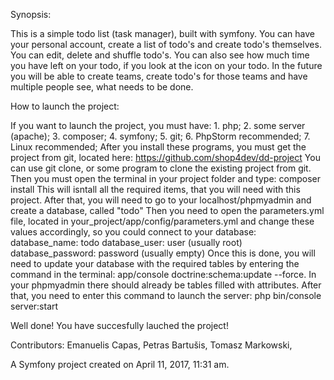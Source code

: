 Synopsis:

This is a simple todo list (task manager), built with symfony. You can have  your personal account, create a list of todo's and create todo's themselves. You can edit, delete and shuffle todo's. You can also see how much time you have left on your todo, if you look at the icon on your todo. In the future you will be able to create teams, create todo's for those teams and have multiple people see, what needs to be done.



How to launch the project:

If you want to launch the project, you must have:
	1. php;
	2. some server (apache);
	3. composer;
	4. symfony;
	5. git;
	6. PhpStorm recommended;
	7. Linux recommended;
After you install these programs, you must get the project from git, located here:
https://github.com/shop4dev/dd-project
You can use git clone, or some program to clone the existing project from git.
Then you must open the terminal in your project folder and type:
composer install
This will isntall all the required items, that you will need with this project.
After that, you will need to go to your localhost/phpmyadmin and create a database, called "todo"
Then you need to open the parameters.yml file, located in your_project/app/config/parameters.yml and change these values accordingly, so you could connect to your database:
    database_name: todo
    database_user: user (usually root)
    database_password: password (usually empty)
Once this is done, you will need to update your database with the required tables by entering
the command in the terminal: app/console doctrine:schema:update --force.
In your phpmyadmin there should already be tables filled with attributes.
After that, you need to enter this command to launch the server:
php bin/console server:start

Well done! You have succesfully lauched the project!


Contributors:
Emanuelis Capas, Petras Bartušis, Tomasz Markowski,

A Symfony project created on April 11, 2017, 11:31 am.
